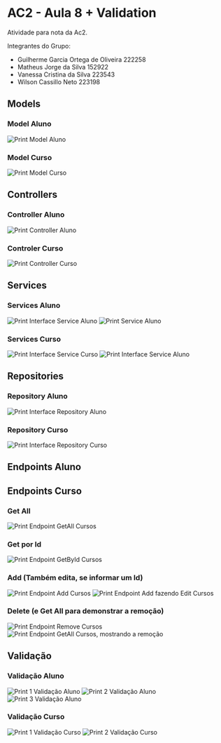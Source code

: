 # AC2 - Aula 8 + Validation
Atividade para nota da Ac2.

Integrantes do Grupo:
- Guilherme Garcia Ortega de Oliveira 222258
- Matheus Jorge da Silva 152922
- Vanessa Cristina da Silva 223543
- Wilson Cassillo Neto 223198

## Models

### Model Aluno
![Print Model Aluno](img/classeAluno.png)

### Model Curso
![Print Model Curso](img/classeCurso.png)

## Controllers

### Controller Aluno
![Print Controller Aluno](img/controllerAluno.png)

### Controler Curso
![Print Controller Curso](img/controllerCurso.png)

## Services

### Services Aluno
![Print Interface Service Aluno](img/serviceAluno1.png)
![Print Service Aluno](img/serviceAluno2.png)

### Services Curso
![Print Interface Service Curso](img/serviceCurso1.png)
![Print Interface Service Aluno](img/serviceCurso2.png)

## Repositories

### Repository Aluno
![Print Interface Repository Aluno](img/repositoryAluno.png)

### Repository Curso
![Print Interface Repository Curso](img/repositoryCurso.png)


## Endpoints Aluno

## Endpoints Curso

### Get All
![Print Endpoint GetAll Cursos](img/cursoAll.png)

### Get por Id
![Print Endpoint GetById Cursos](img/cursoGet.png)

### Add (Também edita, se informar um Id)
![Print Endpoint Add Cursos](img/cursoAdd.png)
![Print Endpoint Add fazendo Edit Cursos](img/cursoAddEdit.png)

### Delete (e Get All para demonstrar a remoção)
![Print Endpoint Remove Cursos](img/cursoDelete.png)
![Print Endpoint GetAll Cursos, mostrando a remoção](img/cursoDelete2.png)


## Validação

### Validação Aluno
![Print 1 Validação Aluno](img/validacaoAluno1.png)
![Print 2 Validação Aluno](img/validacaoAluno2.png)
![Print 3 Validação Aluno](img/validacaoAluno3.png)

### Validação Curso
![Print 1 Validação Curso](img/validacaoCurso1.png)
![Print 2 Validação Curso](img/validacaoCurso2.png)